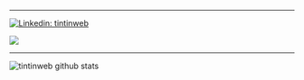 ____
[![Linkedin: tintinweb](https://img.shields.io/badge/-tintinweb-blue?style=flat-square&logo=Linkedin&logoColor=white&link=https://www.linkedin.com/in/martin-ortner-bb40a9126/)](https://www.linkedin.com/in/martin-ortner-bb40a9126/) 




![](https://media1.giphy.com/media/ieaUdBJJC19uw/200.webp?cid=ecf05e47cmnjal9q24yrgifjx1aumi0wk7c4vomqzfqjq2by&rid=200.webp)
____

![tintinweb github stats](https://github-readme-stats.vercel.app/api?username=tintinweb&hide=["issues"]&show_icons=true)

